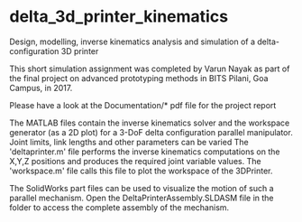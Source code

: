 # delta_3d_printer_kinematics
Design, modelling, inverse kinematics analysis and simulation of a delta-configuration 3D printer

This short simulation assignment was completed by Varun Nayak as part of the final project on advanced prototyping methods in BITS Pilani, Goa Campus, in 2017.

Please have a look at the Documentation/* pdf file for the project report

The MATLAB files contain the inverse kinematics solver and the workspace generator (as a 2D plot) for a 3-DoF delta configuration parallel manipulator. Joint limits, link lengths and other parameters can be varied
The 'deltaprinter.m' file performs the inverse kinematics computations on the X,Y,Z positions and produces the required joint variable values. The 'workspace.m' file calls this file to plot the workspace of the 3DPrinter.

The SolidWorks part files can be used to visualize the motion of such a parallel mechanism. Open the DeltaPrinterAssembly.SLDASM file in the folder to access the complete assembly of the mechanism.
